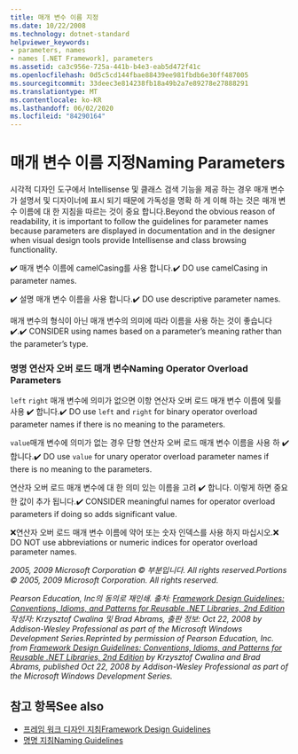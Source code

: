 ```yaml
---
title: 매개 변수 이름 지정
ms.date: 10/22/2008
ms.technology: dotnet-standard
helpviewer_keywords:
- parameters, names
- names [.NET Framework], parameters
ms.assetid: ca3c956e-725a-441b-b4e3-eab5d472f41c
ms.openlocfilehash: 0d5c5cd144fbae88439ee981fbdb6e30ff487005
ms.sourcegitcommit: 33deec3e814238fb18a49b2a7e89278e27888291
ms.translationtype: MT
ms.contentlocale: ko-KR
ms.lasthandoff: 06/02/2020
ms.locfileid: "84290164"
---
```

# <a name="naming-parameters"></a><span data-ttu-id="d9d42-102">매개 변수 이름 지정</span><span class="sxs-lookup"><span data-stu-id="d9d42-102">Naming Parameters</span></span>
<span data-ttu-id="d9d42-103">시각적 디자인 도구에서 Intellisense 및 클래스 검색 기능을 제공 하는 경우 매개 변수가 설명서 및 디자이너에 표시 되기 때문에 가독성을 명확 하 게 이해 하는 것은 매개 변수 이름에 대 한 지침을 따르는 것이 중요 합니다.</span><span class="sxs-lookup"><span data-stu-id="d9d42-103">Beyond the obvious reason of readability, it is important to follow the guidelines for parameter names because parameters are displayed in documentation and in the designer when visual design tools provide Intellisense and class browsing functionality.</span></span>

 <span data-ttu-id="d9d42-104">✔️ 매개 변수 이름에 camelCasing를 사용 합니다.</span><span class="sxs-lookup"><span data-stu-id="d9d42-104">✔️ DO use camelCasing in parameter names.</span></span>

 <span data-ttu-id="d9d42-105">✔️ 설명 매개 변수 이름을 사용 합니다.</span><span class="sxs-lookup"><span data-stu-id="d9d42-105">✔️ DO use descriptive parameter names.</span></span>

 <span data-ttu-id="d9d42-106">매개 변수의 형식이 아닌 매개 변수의 의미에 따라 이름을 사용 하는 것이 좋습니다 ✔️.</span><span class="sxs-lookup"><span data-stu-id="d9d42-106">✔️ CONSIDER using names based on a parameter’s meaning rather than the parameter’s type.</span></span>

### <a name="naming-operator-overload-parameters"></a><span data-ttu-id="d9d42-107">명명 연산자 오버 로드 매개 변수</span><span class="sxs-lookup"><span data-stu-id="d9d42-107">Naming Operator Overload Parameters</span></span>
 <span data-ttu-id="d9d42-108">`left` `right` 매개 변수에 의미가 없으면 이항 연산자 오버 로드 매개 변수 이름에 및를 사용 ✔️ 합니다.</span><span class="sxs-lookup"><span data-stu-id="d9d42-108">✔️ DO use `left` and `right` for binary operator overload parameter names if there is no meaning to the parameters.</span></span>

 <span data-ttu-id="d9d42-109">`value`매개 변수에 의미가 없는 경우 단항 연산자 오버 로드 매개 변수 이름을 사용 하 ✔️ 합니다.</span><span class="sxs-lookup"><span data-stu-id="d9d42-109">✔️ DO use `value` for unary operator overload parameter names if there is no meaning to the parameters.</span></span>

 <span data-ttu-id="d9d42-110">연산자 오버 로드 매개 변수에 대 한 의미 있는 이름을 고려 ✔️ 합니다. 이렇게 하면 중요 한 값이 추가 됩니다.</span><span class="sxs-lookup"><span data-stu-id="d9d42-110">✔️ CONSIDER meaningful names for operator overload parameters if doing so adds significant value.</span></span>

 <span data-ttu-id="d9d42-111">❌연산자 오버 로드 매개 변수 이름에 약어 또는 숫자 인덱스를 사용 하지 마십시오.</span><span class="sxs-lookup"><span data-stu-id="d9d42-111">❌ DO NOT use abbreviations or numeric indices for operator overload parameter names.</span></span>

 <span data-ttu-id="d9d42-112">*2005, 2009 Microsoft Corporation © 부분입니다. All rights reserved.*</span><span class="sxs-lookup"><span data-stu-id="d9d42-112">*Portions © 2005, 2009 Microsoft Corporation. All rights reserved.*</span></span>

 <span data-ttu-id="d9d42-113">*Pearson Education, Inc의 동의로 재인쇄. 출처: [Framework Design Guidelines: Conventions, Idioms, and Patterns for Reusable .NET Libraries, 2nd Edition](https://www.informit.com/store/framework-design-guidelines-conventions-idioms-and-9780321545619) 작성자: Krzysztof Cwalina 및 Brad Abrams, 출판 정보: Oct 22, 2008 by Addison-Wesley Professional as part of the Microsoft Windows Development Series.*</span><span class="sxs-lookup"><span data-stu-id="d9d42-113">*Reprinted by permission of Pearson Education, Inc. from [Framework Design Guidelines: Conventions, Idioms, and Patterns for Reusable .NET Libraries, 2nd Edition](https://www.informit.com/store/framework-design-guidelines-conventions-idioms-and-9780321545619) by Krzysztof Cwalina and Brad Abrams, published Oct 22, 2008 by Addison-Wesley Professional as part of the Microsoft Windows Development Series.*</span></span>

## <a name="see-also"></a><span data-ttu-id="d9d42-114">참고 항목</span><span class="sxs-lookup"><span data-stu-id="d9d42-114">See also</span></span>

- [<span data-ttu-id="d9d42-115">프레임 워크 디자인 지침</span><span class="sxs-lookup"><span data-stu-id="d9d42-115">Framework Design Guidelines</span></span>](index.md)
- [<span data-ttu-id="d9d42-116">명명 지침</span><span class="sxs-lookup"><span data-stu-id="d9d42-116">Naming Guidelines</span></span>](naming-guidelines.md)
